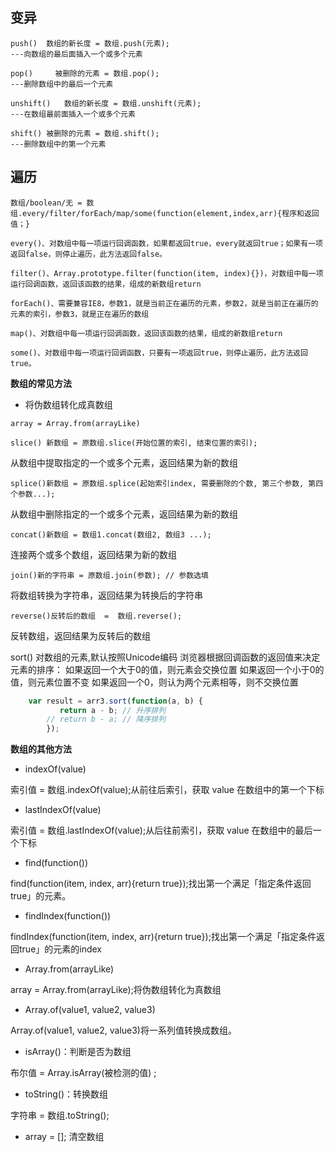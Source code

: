 ## 变异

```
push()	数组的新长度 = 数组.push(元素);
---向数组的最后面插入一个或多个元素
```

```
pop()	  被删除的元素 = 数组.pop(); 
---删除数组中的最后一个元素
```

```
unshift()	数组的新长度 = 数组.unshift(元素);
---在数组最前面插入一个或多个元素
```


```
shift()	被删除的元素 = 数组.shift();  
---删除数组中的第一个元素
```

## 遍历

```
数组/boolean/无 = 数组.every/filter/forEach/map/some(function(element,index,arr){程序和返回值；}
```

```
every()、对数组中每一项运行回调函数，如果都返回true，every就返回true；如果有一项返回false，则停止遍历，此方法返回false。
```

```
filter()、Array.prototype.filter(function(item, index){})，对数组中每一项运行回调函数，返回该函数的结果，组成的新数组return
```

```
forEach()、需要兼容IE8，参数1，就是当前正在遍历的元素，参数2，就是当前正在遍历的元素的索引，参数3，就是正在遍历的数组
```

```
map()、对数组中每一项运行回调函数，返回该函数的结果，组成的新数组return
```

```
some()、对数组中每一项运行回调函数，只要有一项返回true，则停止遍历，此方法返回true。
```

**数组的常见方法**

- 将伪数组转化成真数组

```
array = Array.from(arrayLike)
```

```
slice()	新数组 = 原数组.slice(开始位置的索引, 结束位置的索引);
```

从数组中提取指定的一个或多个元素，返回结果为新的数组

```
splice()新数组 = 原数组.splice(起始索引index, 需要删除的个数, 第三个参数, 第四个参数...);
```

从数组中删除指定的一个或多个元素，返回结果为新的数组

```
concat()新数组 = 数组1.concat(数组2, 数组3 ...);
```

连接两个或多个数组，返回结果为新的数组

```
join()新的字符串 = 原数组.join(参数); // 参数选填
```

将数组转换为字符串，返回结果为转换后的字符串

```
reverse()反转后的数组  =  数组.reverse();
```

反转数组，返回结果为反转后的数组

sort()	对数组的元素,默认按照Unicode编码
    浏览器根据回调函数的返回值来决定元素的排序：
如果返回一个大于0的值，则元素会交换位置
如果返回一个小于0的值，则元素位置不变
如果返回一个0，则认为两个元素相等，则不交换位置

```javascript
    var result = arr3.sort(function(a, b) {
	       return a - b; // 升序排列
	    // return b - a; // 降序排列
	    });
```

**数组的其他方法**

- indexOf(value)	 

索引值 = 数组.indexOf(value);从前往后索引，获取 value 在数组中的第一个下标	

- lastIndexOf(value)  

索引值 = 数组.lastIndexOf(value);从后往前索引，获取 value 在数组中的最后一个下标	

- find(function())

find(function(item, index, arr){return true});找出第一个满足「指定条件返回true」的元素。

- findIndex(function())

findIndex(function(item, index, arr){return true});找出第一个满足「指定条件返回true」的元素的index	

- Array.from(arrayLike)	  

array = Array.from(arrayLike);将伪数组转化为真数组	

- Array.of(value1, value2, value3)

Array.of(value1, value2, value3)将一系列值转换成数组。

- isArray()：判断是否为数组

布尔值 = Array.isArray(被检测的值) ;

- toString()：转换数组

字符串 = 数组.toString();

- array = [];
清空数组

